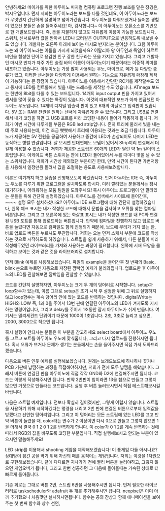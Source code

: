 안녕하세요! 메이커를 위한 아두이노 피지컬 컴퓨팅 프로그램 진행 보조를 맡은 장경은, 박시우입니다.
먼저 저희는 아두이노라는 보드를 다룰 것인데요, 이 아두이노라는 보드가 무엇인지 간단하게 설명하고 넘어가겠습니다. 
아두이노를 다뤄보셨거나 들어본 경험이 있으신 분들은 손을 들어주세요!
아, 감사합니다~
이 아두이노는 오픈소스를 기반으로 한 개발보드입니다. 
즉, 돈을 지불하지 않고도 자유롭게 이용이 가능한 보드입니다,
스위치, 센서로부터 값을 받아서 LED나 모터같은 OUTPUT으로 반응하도록 내보낼 수도 있습니다.
개발자는 오른쪽 아래에 보이는 마시모 반지라는 분이십니다.
그럼 아두이노는 왜 아두이노라는 이름을 가지게 되었을까요?
이탈리아 왕 아두인과 독일어 하르트비인을 합성한 단어로 용감한 친구 강한 친구라는 뜻을 가지고 있습니다. 
그리고 개발자인 마시모 반지가 자주 가던 술집 바의 이름이 아두이노이기 때문이라는 이중적 의미를 내포하고 있습니다.
아두이노는 가장 많이 사용되는 우노, 마이크로, 메가 등 다양한 종류가 있고, 이러한 센서들을 다양하게 이용해서 원하는 기능으로 자유롭게 확장해 제작이 가능하다는 큰 장점이 있습니다.
아두이노를 이용해서 간단한 RC카를 제작할수도 있고 동시에 LED를 컨트롤해서 빛을 내는 드레스를 제작할 수도 있습니다.
ATmega 보드는 한번에 8bit를 다룰 수 있는 보드입니다. 
14개의 input output 핀을 가지고 있어서 센서를 많이 꽂을 수 있다는 특징이 있습니다.
이것의 대표적인 보드가 아까 언급했던 아두이노 우노입니다.
14개의 디지털 입출력 핀이 있고 6개의 아날로그 입력핀이 있습니다. 
5V 또는 RAW 전원을 원하는 센서에 자유롭게 줄 수 있습니다.
그리고 USB로 연결해서 내가 코딩을 하면 그 USB 포트를 따라 코딩한 내용이 들어가 작동하게 됩니다.
저희가 이번 시간에 다루게될 부품은 RGB led strip입니다. 
흔히 트리에 둘러서 빛을 내는데 주로 사용되는데, 이건 조금 빳빳해서 트리에 이용되는 것과는 조금 다릅니다.
아두이노가 제공하는 5V 전원을 공급하여 사용하고 중간에 LED가 손상되어도 나머지 LED는 동작하는 병렬 연결입니다. 
잘 보시면 반대편에도 모뎀이 있어서 Strip끼리 연결해서 더 길게 이용할 수 있습니다.
저희가 제공한 스트립은 60개의 LED가 달린 약 1m 길이의 스트립입니다.
아케이드 버튼 스위치는 안에 LED가 들어있어서 누를 때마다 빛을 낼 수 있는 스위치입니다.
저희가 시간상 제외했던 부분이긴 한데, 만약 시간이 된다면 가변저항을 사용해서 일정만큼 돌려서 값을 조절하는 용도로 사용해보려합니다.

이론은 여기까지 하고 실습을 진행해보도록 하겠습니다.
먼저 아두이노 IDE 즉, 아두이노 우노를 다루기 위한 프로그램을 설치하도록 합시다.
미리 깔려있는 분들께서는 잠시 대기하거나, 어려워하는 모둠 팀원을 도와주세요!
혹시 아두이노 프로그램이 안 깔려있는 분들을 위해 간단히 설명하겠습니다.
아두이노를 검색해서 사이트에 들어간후, ~~~~ 설명
모두 설치하셨나요?
아두이노 IDE 프로그램에 대해 간단히 설명하겠습니다,
왼쪽 체크 표시는 내가 작성한 코드에 대해서 문법을 검사하고 오류를 찾는 컴파일 버튼입니다.
그리고 그 오른쪽에 있는 화살표 표시는 내가 작성한 코드를 내 PC와 연결된 USB 포트를 통해 업로드하는 버튼입니다.
만약에 컴파일을 진행하지 않고 업로드 버튼을 눌렀다면 자동으로 컴파일도 함께 진행되기 때문에, 보드에 무리가 가지 않는 한, 바로 업로드 버튼을 누르셔도 무관합니다.
저희는 오늘 먼저 스케치 부분에 코드를 작성하는 것으로 시작하도록 하겠습니다.
스트립을 쉽게 사용하기 위해서, 다른 분들이 미리 작성해두었던 라이브러리를 가져와 사용하는 과정이 필요합니다.
왼쪽에 서재 모양을 클릭하고 보이는 것과 같은 것을 라이브러리로 설치합니다.

먼저 Blink 예제를 사용해보겠습니다.
파일의 example을 들어간후 첫 번째의 Basic, blink 순으로 누르면 자동으로 저장된 깜빡임 예제가 불러와집니다.
업로드한 후 아두이노의 LED를 관찰해보면 깜빡임을 관찰할 수 있습니다.

코드를 간단히 설명하자면, 아두이노는 크게 두 개의 덩어리로 시작합니다. setup과 loop함수가 있는데, 이름 그대로 setup은 초기 시작 후 설정한 뒤에 그 뒤로 실행하지 않고 loop함수는 계속 덩어리 안에 있는 코드를 반복하는 것입니다.
digitalWrite는 HIGH와 LOW 즉, 1과 0을 주어서 13번 핀에 연결된 아두이노의 LED가 켜지도록 지시하는 명령어입니다, 그리고 delay를 주어서 1초동안 잠시 아두이노가 쉬게 만듭니다.
여기서는 밀리세컨드 단위이기 때문에 1000이 1초입니다. 2초, 3초로 늘리고 싶으면, 2000, 3000으로 적으면 됩니다.

혹시 실행이 안되시는 분들은 이 부분을 참고하세요
select board에서 아두이노 우노를 고르고 포트를 아두이노 우노에 맞춰줍니다, 그리고 다시 업로드를 진행하시면 됩니다.
혹시 오류가 뜨거나 문제가 생기는 분들께서는 손을 들어주시면 직접 가서 도와드리겠습니다.

다음으로 버튼 인풋 예제를 실행해보겠습니다.
원래는 브레드보드에 하나하나 꽂거나 PCB 기판에 납땜하는 과정을 직접해야하지만, 저희가 전에 모두 납땜을 해왔습니다. 그래서 버튼에 연결된 핀을 아두이노에 직접 각각 GND와 D2에 연결해주시면 됩니다.
코드는 이렇게 작성해주시면 됩니다.
만약 2번핀이 참이라면 13을 참으로 만들고 그렇지 않으면 거짓으로 만들라는 코드입니다.
실행 후 버튼 눌러보시면서 직접 테스트해보시길 바랍니다.

다음은 스트립 예제입니다.
전보다 확실히 길어졌지만, 그렇게 어렵지 않습니다.
스트립을 사용하기 위해 시작하겠다는 명령을 내리고 2번 핀에 연결된 버튼으로부터 입력값을 받겠다고 선언한 덩어리입니다.
그리고 이 덩어리는 모든 스트립에 있는 LED를 끄고 만약 버튼이 눌렸을 때, color라는 변수가 2 이상이면 다시 0으로 만들고 그렇지 않으면 1을 더해서 결국 0 1 2 0 1 2를 반복하게 합니다.
이 color가 0 1 2를 계속 반복하는 것에 따라서 RGB의 값을 바꾸도록 코딩한 부분입니다.
직접 실행해보시고 안되는 부분이 있으시면 말씀해주세요!

LED strip를 이용해서 shooting 게임을 제작해보겠습니다!
이 퐁게임 다들 아시나요?
상대방이 튕긴 공을 막기 위해 자신의 패를 움직이는 게임입니다. 
저희는 이것을 1차원으로 구현해보겠습니다.
끝에 다다르면 지나가기 전에 빨리 버튼을 눌러야하고, 그렇지 않으면 게임오버가 됩니다,
그리고 한번 성공하면 그 다음에 돌아올때는 가속된 상태로 더 빠르게 돌아옵니다.

기존 회로는 그대로 버튼 2번, 스트립 6번을 사용해주시면 됩니다.
먼저 필요한 라이브러리로 taskscheduler와 adafruit 두 개를 추가해주시면 됩니다. neopixel은 이미 아까 추가했으니 처음껏만 설치하시면됩니다.
함수는 공의 잔상과 함께 애니메이션을 보여주는 첫 번째 함수와 상수 선언,
